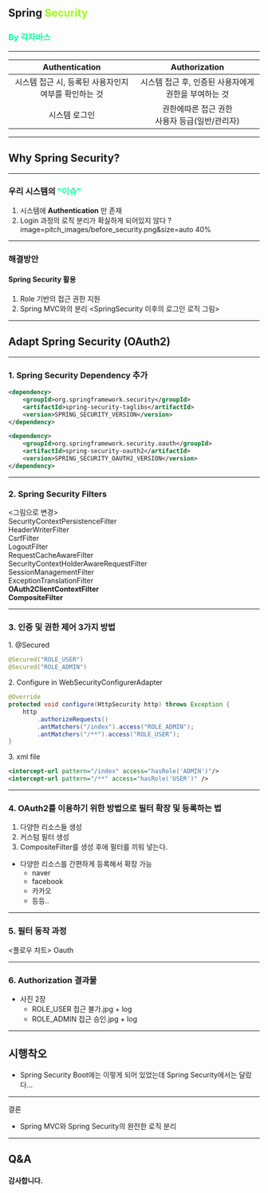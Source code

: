 ## Spring <span style="color:#99FF00">Security</span><br>
### **<span style="color:#00ff99">By 각자바스</span>**
---
|**Authentication**|**Authorization**|
|:-:|:-:|
|시스템 접근 시, 등록된 사용자인지 여부를 확인하는 것| 시스템 접근 후, 인증된 사용자에게 권한을 부여하는 것|
|시스템 로그인|권한에따른 접근 권한<br> 사용자 등급(일반/관리자)|

---
## **Why Spring Security?**

---

### 우리 시스템의 **<span style="color:#00ff99">"이슈"</span>**
1. 시스템에 **Authentication** 만 존재
2. Login 과정의 로직 분리가 확실하게 되어있지 않다
?image=pitch_images/before_security.png&size=auto 40%

---
### 해결방안
#### Spring Security 활용
1. Role 기반의 접근 권한 지원
2. Spring MVC와의 분리
<SpringSecurity 이후의 로그인 로직 그림>

---
## **Adapt Spring Security (OAuth2)**

---

### 1. Spring Security Dependency 추가

```xml
<dependency>
    <groupId>org.springframework.security</groupId>
    <artifactId>spring-security-taglibs</artifactId>
    <version>SPRING_SECURITY_VERSION</version>
</dependency>

<dependency>
    <groupId>org.springframework.security.oauth</groupId>
    <artifactId>spring-security-oauth2</artifactId>
    <version>SPRING_SECURITY_OAUTH2_VERSION</version>
</dependency>
```

---

### 2. Spring Security Filters

<그림으로 변경><br>
SecurityContextPersistenceFilter<br>
HeaderWriterFilter<br>
CsrfFilter<br>
LogoutFilter<br>
RequestCacheAwareFilter<br>
SecurityContextHolderAwareRequestFilter<br>
SessionManagementFilter<br>
ExceptionTranslationFilter<br>
**OAuth2ClientContextFilter**<br>
**CompositeFilter**

---
### 3. 인증 및 권한 제어 3가지 방법
<span style="float: left">1. @Secured</span> <br>

```java
@Secured("ROLE_USER")
@Secured("ROLE_ADMIN")
```

<span style="float: left">2. Configure in WebSecurityConfigurerAdapter</span> <br>

```java
@Override
protected void configure(HttpSecurity http) throws Exception {
    http
        .authorizeRequests()
        .antMatchers("/index").access("ROLE_ADMIN");
        .antMatchers("/**").access("ROLE_USER");
}
```

<span style="float: left">3. xml file</span> <br>

```xml
<intercept-url pattern="/index" access="hasRole('ADMIN')"/>
<intercept-url pattern="/**" access="hasRole('USER')" />
```

---
### 4. OAuth2를 이용하기 위한 방법으로 필터 확장 및 등록하는 법
1. 다양한 리소스들 생성
2. 커스텀 필터 생성
3. CompositeFilter를 생성 후에 필터를 끼워 넣는다.
- 다양한 리소스를 간편하게 등록해서 확장 가능
    - naver
    - facebook
    - 카카오
    - 등등..

---
### 5. 필터 동작 과정

<플로우 차트>
Oauth

---
### 6. Authorization 결과물
- 사진 2장
    - ROLE_USER 접근 불가.jpg + log
    - ROLE_ADMIN 접근 승인.jpg + log
---
## 시행착오

- Spring Security Boot에는 이렇게 되어 있었는데 Spring Security에서는 달랐다...

---
결론

- Spring MVC와 Spring Security의 완전한 로직 분리


---
## Q&A
#### 감사합니다.
